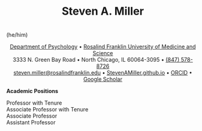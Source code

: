 <html>

<head>
    <meta charset="UTF-8">
    <meta name="viewport" content="width=device-width, initial-scale=1.0">
</head>

<body>  
        <h1 align="center">Steven A. Miller</h1>
            <br align="center">(he/him)
        <div class="contact-info">
<p align="center">
<a href="https://www.rosalindfranklin.edu/academics/college-of-health-professions/degree-programs/psychology-phd/">Department of Psychology</a> • 
<a href="https://www.rosalindfranklin.edu/">Rosalind Franklin University of Medicine and Science</a><br> 
            3333 N. Green Bay Road • 
            North Chicago, IL 60064-3095 •
            <a href="tel:1-847-578-8726">(847) 578-8726</a> <br>
            <a href="mailto:steven.miller@rosalindfranklin.edu">steven.miller@rosalindfranklin.edu</a> • 
            <a href="https://github.com/StevenAMillerPhD/StevenAMiller.github.io/tree/main?tab=readme-ov-file#steven-a-miller-phd">StevenAMiller.github.io</a> • 
            <a href="https://orcid.org/0000-0001-6687-776X">ORCID</a> • 
            <a href="https://scholar.google.com/citations?user=ggne6LkAAAAJ&hl=en">Google Scholar</a>
        </p>
</center>
<b>Academic Positions</b>
            <p></p>
            <div class="indented-block">
        <p>Professor with Tenure <br>
        Associate Professor with Tenure <br>
        Associate Professor <br>
        Assistant Professor <br>
            </div>
</body>
</html>
